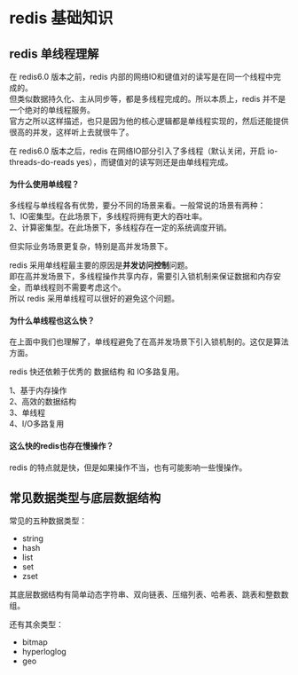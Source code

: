 # redis 基础知识

## redis 单线程理解
在 redis6.0 版本之前，redis 内部的网络IO和键值对的读写是在同一个线程中完成的。  
但类似数据持久化、主从同步等，都是多线程完成的。所以本质上，redis 并不是一个绝对的单线程服务。   
官方之所以这样描述，也只是因为他的核心逻辑都是单线程实现的，然后还能提供很高的并发，这样听上去就很牛了。

在 redis6.0 版本之后，redis 在网络IO部分引入了多线程（默认关闭，开启 io-threads-do-reads yes），而键值对的读写则还是由单线程完成。  

#### 为什么使用单线程？
多线程与单线程各有优势，要分不同的场景来看。一般常说的场景有两种：  
1、IO密集型。在此场景下，多线程将拥有更大的吞吐率。   
2、计算密集型。在此场景下，多线程存在一定的系统调度开销。   

但实际业务场景更复杂，特别是高并发场景下。

redis 采用单线程最主要的原因是**并发访问控制**问题。   
即在高并发场景下，多线程操作共享内存，需要引入锁机制来保证数据和内存安全，而单线程则不需要考虑这个。  
所以 redis 采用单线程可以很好的避免这个问题。

#### 为什么单线程也这么快？
在上面中我们也理解了，单线程避免了在高并发场景下引入锁机制的。这仅是算法方面。

redis 快还依赖于优秀的 数据结构 和 IO多路复用。

1、基于内存操作  
2、高效的数据结构  
3、单线程  
4、I/O多路复用

#### 这么快的redis也存在慢操作？
redis 的特点就是快，但是如果操作不当，也有可能影响一些慢操作。

## 常见数据类型与底层数据结构
常见的五种数据类型：
* string
* hash
* list
* set
* zset

其底层数据结构有简单动态字符串、双向链表、压缩列表、哈希表、跳表和整数数组。

还有其余类型：
* bitmap
* hyperloglog
* geo

